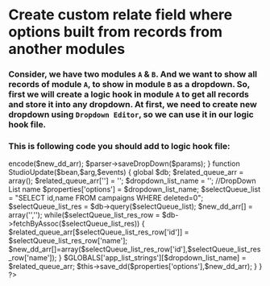 # Create custom relate field where options built from records from another modules

### Consider, we have two modules `A` & `B`. And we want to show all records of module `A`, to show in module `B` as a dropdown. So, first we will create a logic hook in module `A` to get all records and store it into any dropdown. At first, we need to create new dropdown using `Dropdown Editor`, so we can use it in our logic hook file.

### This is following code you should add to logic hook file:

<?php
	
	if(!defined('sugarEntry') || !sugarEntry) die('Not A Valid Entry Point');
		
	require_once('modules/ModuleBuilder/MB/ModuleBuilder.php');
	require_once('modules/ModuleBuilder/parsers/parser.dropdown.php');
	
	/**
	* Motive : To update the Dropdown editor with the new record as Dropdown using After save logic hook
	*/

	class StudioUpdate 
	{
		function save_dd($dd_name,$new_dd_arr)
		{
			$parser = new ParserDropDown();
			$params = array();
			$_REQUEST['view_package'] = 'studio';
			$params['view_package'] = 'studio';
			$params['dropdown_name'] = $dd_name;
			$params['dropdown_lang'] = 'en_us';
			$json = getJSONobj();
			$params['list_value'] = $json->encode($new_dd_arr);
			$parser->saveDropDown($params);
		}

		function StudioUpdate($bean,$arg,$events) 
		{
			global $db;

			$related_queue_arr = array();
			$related_queue_arr[''] = '';
			
			$dropdown_list_name = '<DropDown_List_Name>'; //DropDown List name
			$properties['options'] = $dropdown_list_name;

			$selectQueue_list = "SELECT id,name FROM campaigns WHERE deleted=0";
			$selectQueue_list_res = $db->query($selectQueue_list);
			$new_dd_arr[] = array('','');
			
			while($selectQueue_list_res_row = $db->fetchByAssoc($selectQueue_list_res))
			{
				$related_queue_arr[$selectQueue_list_res_row['id']] = $selectQueue_list_res_row['name'];
				$new_dd_arr[]=array($selectQueue_list_res_row['id'],$selectQueue_list_res_row['name']);
			}
						
			$GLOBALS['app_list_strings'][$dropdown_list_name] = $related_queue_arr;
			$this->save_dd($properties['options'],$new_dd_arr);
		
		}
	}
?>

